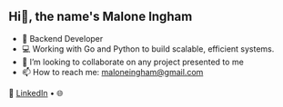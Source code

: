 ## Hi👋, the name's Malone Ingham

- 🧠 Backend Developer
- 💻 Working with Go and Python to build scalable, efficient systems.
- 👯 I’m looking to collaborate on any project presented to me
- 📫 How to reach me: maloneingham@gmail.com

🔗 [LinkedIn](www.linkedin.com/in/malone-ingham-440795355) • 🌐
